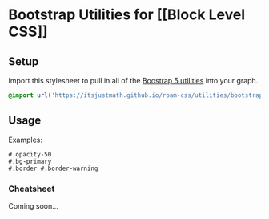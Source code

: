 # Bootstrap Utilities for [[Block Level CSS]] 

## Setup

Import this stylesheet to pull in all of the [Boostrap 5 utilities](https://getbootstrap.com/docs/5.0/utilities/api/) into your graph.

```css
@import url('https://itsjustmath.github.io/roam-css/utilities/bootstrap.css');
```

## Usage

Examples:
```
#.opacity-50
#.bg-primary
#.border #.border-warning
```

### Cheatsheet

Coming soon...
